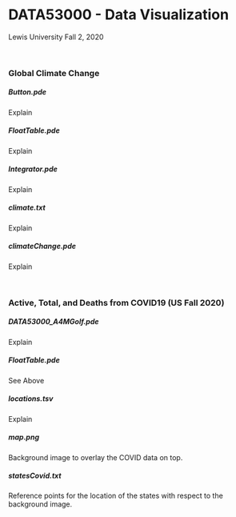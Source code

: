 # DATA53000 - Data Visualization
Lewis University Fall 2, 2020

<br />

### Global Climate Change
##### Button.pde
Explain
##### FloatTable.pde
Explain
##### Integrator.pde
Explain
##### climate.txt
Explain
##### climateChange.pde
Explain

<br />

### Active, Total, and Deaths from COVID19 (US Fall 2020)
##### DATA53000_A4MGolf.pde
Explain
##### FloatTable.pde
See Above
##### locations.tsv
Explain
##### map.png
Background image to overlay the COVID data on top.
##### statesCovid.txt
Reference points for the location of the states with respect to the background image.

